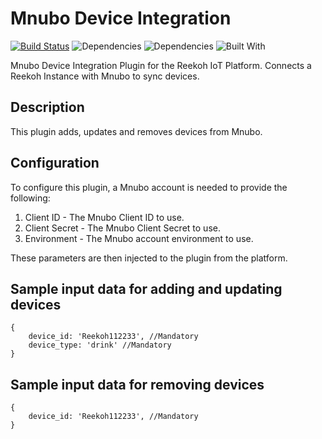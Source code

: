 # Mnubo Device Integration
[![Build Status](https://travis-ci.org/Reekoh/mnubo-connector.svg)](https://travis-ci.org/Reekoh/mnubo-device-integration)
![Dependencies](https://img.shields.io/david/Reekoh/mnubo-device-integration.svg)
![Dependencies](https://img.shields.io/david/dev/Reekoh/mnubo-device-integration.svg)
![Built With](https://img.shields.io/badge/built%20with-gulp-red.svg)

Mnubo Device Integration Plugin for the Reekoh IoT Platform. Connects a Reekoh Instance with Mnubo to sync devices.

## Description
This plugin adds, updates and removes devices from Mnubo.

## Configuration
To configure this plugin, a Mnubo account is needed to provide the following:

1. Client ID - The Mnubo Client ID to use.
2. Client Secret - The Mnubo Client Secret to use.
3. Environment - The Mnubo account environment to use.

These parameters are then injected to the plugin from the platform.

## Sample input data for adding and updating devices
```
{
    device_id: 'Reekoh112233', //Mandatory
    device_type: 'drink' //Mandatory
}
```

## Sample input data for removing devices
```
{
    device_id: 'Reekoh112233', //Mandatory
}
```